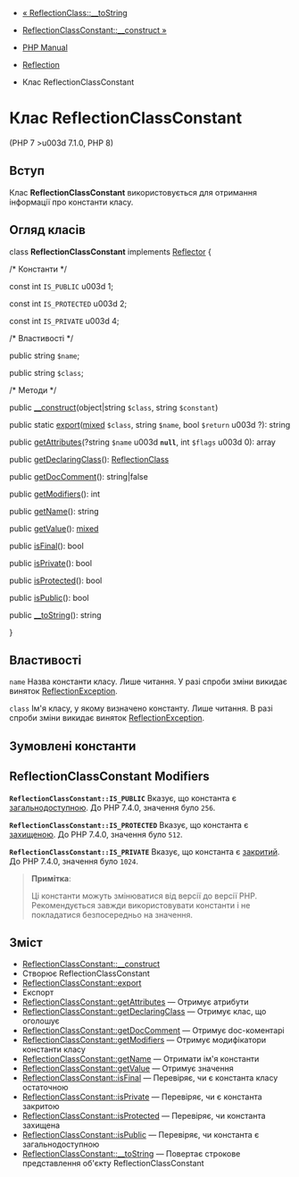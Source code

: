 - [« ReflectionClass::\_\_toString](reflectionclass.tostring.md)
- [ReflectionClassConstant::\_\_construct
»](reflectionclassconstant.construct.md)

- [PHP Manual](index.md)
- [Reflection](book.reflection.md)
- Клас ReflectionClassConstant

# Клас ReflectionClassConstant

(PHP 7 \>u003d 7.1.0, PHP 8)

## Вступ

Клас **ReflectionClassConstant** використовується для отримання інформації
про константи класу.

## Огляд класів

class **ReflectionClassConstant** implements
[Reflector](class.reflector.md) {

/\* Константи \*/

const int `IS_PUBLIC` u003d 1;

const int `IS_PROTECTED` u003d 2;

const int `IS_PRIVATE` u003d 4;

/\* Властивості \*/

public string `$name`;

public string `$class`;

/\* Методи \*/

public
[\_\_construct](reflectionclassconstant.construct.md)(object\|string
`$class`, string `$constant`)

public static
[export](reflectionclassconstant.export.md)([mixed](language.types.declarations.md#language.types.declarations.mixed)
`$class`, string `$name`, bool `$return` u003d ?): string

public
[getAttributes](reflectionclassconstant.getattributes.md)(?string
`$name` u003d **`null`**, int `$flags` u003d 0): array

public
[getDeclaringClass](reflectionclassconstant.getdeclaringclass.md)():
[ReflectionClass](class.reflectionclass.md)

public [getDocComment](reflectionclassconstant.getdoccomment.md)():
string\|false

public [getModifiers](reflectionclassconstant.getmodifiers.md)(): int

public [getName](reflectionclassconstant.getname.md)(): string

public [getValue](reflectionclassconstant.getvalue.md)():
[mixed](language.types.declarations.md#language.types.declarations.mixed)

public [isFinal](reflectionclassconstant.isfinal.md)(): bool

public [isPrivate](reflectionclassconstant.isprivate.md)(): bool

public [isProtected](reflectionclassconstant.isprotected.md)(): bool

public [isPublic](reflectionclassconstant.ispublic.md)(): bool

public [\_\_toString](reflectionclassconstant.tostring.md)(): string

}

## Властивості

`name`
Назва константи класу. Лише читання. У разі спроби зміни
викидає виняток
[ReflectionException](class.reflectionexception.md).

`class`
Ім'я класу, у якому визначено константу. Лише читання. В разі
спроби зміни викидає виняток
[ReflectionException](class.reflectionexception.md).

## Зумовлені константи

## ReflectionClassConstant Modifiers

**`ReflectionClassConstant::IS_PUBLIC`**
Вказує, що константа є
[загальнодоступною](language.oop5.visibility.md). До PHP 7.4.0, значення
було `256`.

**`ReflectionClassConstant::IS_PROTECTED`**
Вказує, що константа є
[захищеною](language.oop5.visibility.md). До PHP 7.4.0, значення було
`512`.

**`ReflectionClassConstant::IS_PRIVATE`**
Вказує, що константа є
[закритий](language.oop5.visibility.md). До PHP 7.4.0, значення було
`1024`.

> **Примітка**:
>
> Ці константи можуть змінюватися від версії до версії PHP.
> Рекомендується завжди використовувати константи і не покладатися безпосередньо
> на значення.

## Зміст

- [ReflectionClassConstant::\_\_construct](reflectionclassconstant.construct.md)
- Створює ReflectionClassConstant
- [ReflectionClassConstant::export](reflectionclassconstant.export.md)
- Експорт
- [ReflectionClassConstant::getAttributes](reflectionclassconstant.getattributes.md)
— Отримує атрибути
- [ReflectionClassConstant::getDeclaringClass](reflectionclassconstant.getdeclaringclass.md)
— Отримує клас, що оголошує
- [ReflectionClassConstant::getDocComment](reflectionclassconstant.getdoccomment.md)
— Отримує doc-коментарі
- [ReflectionClassConstant::getModifiers](reflectionclassconstant.getmodifiers.md)
— Отримує модифікатори константи класу
- [ReflectionClassConstant::getName](reflectionclassconstant.getname.md)
— Отримати ім'я константи
- [ReflectionClassConstant::getValue](reflectionclassconstant.getvalue.md)
— Отримує значення
- [ReflectionClassConstant::isFinal](reflectionclassconstant.isfinal.md)
— Перевіряє, чи є константа класу остаточною
- [ReflectionClassConstant::isPrivate](reflectionclassconstant.isprivate.md)
— Перевіряє, чи є константа закритою
- [ReflectionClassConstant::isProtected](reflectionclassconstant.isprotected.md)
— Перевіряє, чи константа захищена
- [ReflectionClassConstant::isPublic](reflectionclassconstant.ispublic.md)
— Перевіряє, чи константа є загальнодоступною
- [ReflectionClassConstant::\_\_toString](reflectionclassconstant.tostring.md)
— Повертає строкове представлення об'єкту ReflectionClassConstant

